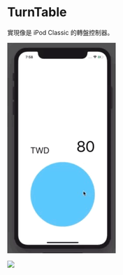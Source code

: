 # TurnTable

實現像是 iPod Classic 的轉盤控制器。

![](https://raw.githubusercontent.com/bob910078/TurnTable/master/イメージ.gif)

![](https://youtu.be/a2X9bqoWItU)
